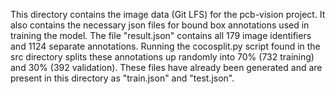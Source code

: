 This directory contains the image data (Git LFS) for the pcb-vision project. It also contains the necessary json files for bound box annotations used in training the model. The file "result.json" contains all 179 image identifiers and 1124 separate annotations.
Running the cocosplit.py script found in the src directory splits these annotations up randomly into 70% (732 training) and 30% (392 validation). These files have already been generated and are present in this directory as "train.json" and "test.json".
